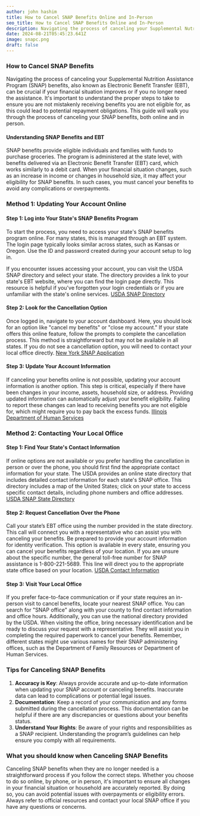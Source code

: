 ```yaml
---
author: john hashim
title: How to Cancel SNAP Benefits Online and In-Person
seo_title: How to Cancel SNAP Benefits Online and In-Person
description: Navigating the process of canceling your Supplemental Nutrition Assistance Program (SNAP) benefits, also known as Electronic Benefit Transfer (EBT), can be crucial if your financial situation improves or if you no longer need the assistance. 
date: 2024-08-21T05:45:23.641Z
image: snapc.png
draft: false
---
```



### How to Cancel SNAP Benefits

Navigating the process of canceling your Supplemental Nutrition Assistance Program (SNAP) benefits, also known as Electronic Benefit Transfer (EBT), can be crucial if your financial situation improves or if you no longer need the assistance. It's important to understand the proper steps to take to ensure you are not mistakenly receiving benefits you are not eligible for, as this could lead to potential repayment obligations. This guide will walk you through the process of canceling your SNAP benefits, both online and in person.

#### Understanding SNAP Benefits and EBT

SNAP benefits provide eligible individuals and families with funds to purchase groceries. The program is administered at the state level, with benefits delivered via an Electronic Benefit Transfer (EBT) card, which works similarly to a debit card. When your financial situation changes, such as an increase in income or changes in household size, it may affect your eligibility for SNAP benefits. In such cases, you must cancel your benefits to avoid any complications or overpayments.

### Method 1: Updating Your Account Online

#### Step 1: Log into Your State's SNAP Benefits Program

To start the process, you need to access your state's SNAP benefits program online. For many states, this is managed through an EBT system. The login page typically looks similar across states, such as Kansas or Oregon. Use the ID and password created during your account setup to log in. 

If you encounter issues accessing your account, you can visit the USDA SNAP directory and select your state. The directory provides a link to your state's EBT website, where you can find the login page directly. This resource is helpful if you've forgotten your login credentials or if you are unfamiliar with the state's online services. [USDA SNAP Directory](https://www.fns.usda.gov/snap/state-directory)

#### Step 2: Look for the Cancellation Option

Once logged in, navigate to your account dashboard. Here, you should look for an option like "cancel my benefits" or "close my account." If your state offers this online feature, follow the prompts to complete the cancellation process. This method is straightforward but may not be available in all states. If you do not see a cancellation option, you will need to contact your local office directly. [New York SNAP Application](https://www.ny.gov/services/apply-snap)

#### Step 3: Update Your Account Information

If canceling your benefits online is not possible, updating your account information is another option. This step is critical, especially if there have been changes in your income, assets, household size, or address. Providing updated information can automatically adjust your benefit eligibility. Failing to report these changes can lead to receiving benefits you are not eligible for, which might require you to pay back the excess funds. [Illinois Department of Human Services](https://www.dhs.state.il.us/page.aspx?item=46873)

### Method 2: Contacting Your Local Office

#### Step 1: Find Your State's Contact Information

If online options are not available or you prefer handling the cancellation in person or over the phone, you should first find the appropriate contact information for your state. The USDA provides an online state directory that includes detailed contact information for each state's SNAP office. This directory includes a map of the United States; click on your state to access specific contact details, including phone numbers and office addresses. [USDA SNAP State Directory](https://www.fns.usda.gov/snap/state-directory)

#### Step 2: Request Cancellation Over the Phone

Call your state’s EBT office using the number provided in the state directory. This call will connect you with a representative who can assist you with canceling your benefits. Be prepared to provide your account information for identity verification. This option is available in every state, ensuring you can cancel your benefits regardless of your location. If you are unsure about the specific number, the general toll-free number for SNAP assistance is 1-800-221-5689. This line will direct you to the appropriate state office based on your location. [USDA Contact Information](https://www.fns.usda.gov/contact-us)

#### Step 3: Visit Your Local Office

If you prefer face-to-face communication or if your state requires an in-person visit to cancel benefits, locate your nearest SNAP office. You can search for "SNAP office" along with your county to find contact information and office hours. Additionally, you can use the national directory provided by the USDA. When visiting the office, bring necessary identification and be ready to discuss your request with a representative. They will assist you in completing the required paperwork to cancel your benefits. Remember, different states might use various names for their SNAP administering offices, such as the Department of Family Resources or Department of Human Services.

### Tips for Canceling SNAP Benefits

1. **Accuracy is Key**: Always provide accurate and up-to-date information when updating your SNAP account or canceling benefits. Inaccurate data can lead to complications or potential legal issues.
2. **Documentation**: Keep a record of your communication and any forms submitted during the cancellation process. This documentation can be helpful if there are any discrepancies or questions about your benefits status.
3. **Understand Your Rights**: Be aware of your rights and responsibilities as a SNAP recipient. Understanding the program’s guidelines can help ensure you comply with all requirements.

### What you should know when  Canceling SNAP Benefits

Canceling SNAP benefits when they are no longer needed is a straightforward process if you follow the correct steps. Whether you choose to do so online, by phone, or in person, it's important to ensure all changes in your financial situation or household are accurately reported. By doing so, you can avoid potential issues with overpayments or eligibility errors. Always refer to official resources and contact your local SNAP office if you have any questions or concerns.